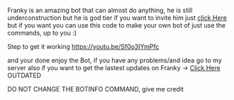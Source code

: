 Franky is an amazing bot that can almost do anything, he is still underconstruction but he is god tier
if you want to invite him just [click Here](https://discord.com/api/oauth2/authorize?client_id=992309600361660466&permissions=1636319099999&scope=applications.commands%20bot) but if you want you can use this code to make your own bot of just use the commands, up to you :)

Step to get it working
https://youtu.be/Sf0o3IYmPfc

and your done enjoy the Bot, if you have any problems/and idea go to my server also if you want to get the lastest updates on Franky -> [Click Here](https://discord.gg/pZwV7YXztt) OUTDATED


DO NOT CHANGE THE BOTINFO COMMAND, give me credit
